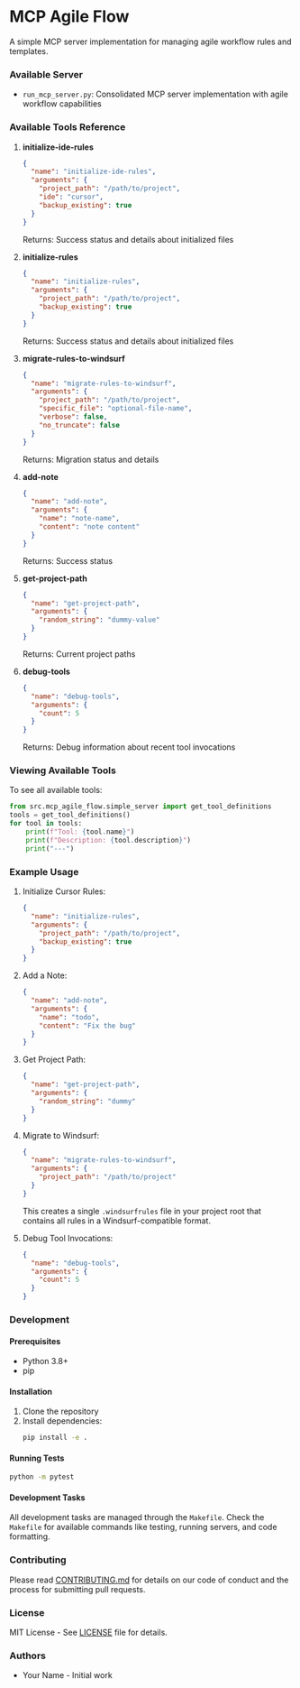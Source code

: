 # MCP Agile Flow

A simple MCP server implementation for managing agile workflow rules and templates.

### Available Server
- `run_mcp_server.py`: Consolidated MCP server implementation with agile workflow capabilities

### Available Tools Reference

1. **initialize-ide-rules**
   ```json
   {
     "name": "initialize-ide-rules",
     "arguments": {
       "project_path": "/path/to/project",
       "ide": "cursor",
       "backup_existing": true
     }
   }
   ```
   Returns: Success status and details about initialized files

2. **initialize-rules**
   ```json
   {
     "name": "initialize-rules",
     "arguments": {
       "project_path": "/path/to/project",
       "backup_existing": true
     }
   }
   ```
   Returns: Success status and details about initialized files

3. **migrate-rules-to-windsurf**
   ```json
   {
     "name": "migrate-rules-to-windsurf",
     "arguments": {
       "project_path": "/path/to/project",
       "specific_file": "optional-file-name",
       "verbose": false,
       "no_truncate": false
     }
   }
   ```
   Returns: Migration status and details

4. **add-note**
   ```json
   {
     "name": "add-note",
     "arguments": {
       "name": "note-name",
       "content": "note content"
     }
   }
   ```
   Returns: Success status

5. **get-project-path**
   ```json
   {
     "name": "get-project-path",
     "arguments": {
       "random_string": "dummy-value"
     }
   }
   ```
   Returns: Current project paths

6. **debug-tools**
   ```json
   {
     "name": "debug-tools",
     "arguments": {
       "count": 5
     }
   }
   ```
   Returns: Debug information about recent tool invocations

### Viewing Available Tools

To see all available tools:

```python
from src.mcp_agile_flow.simple_server import get_tool_definitions
tools = get_tool_definitions()
for tool in tools:
    print(f"Tool: {tool.name}")
    print(f"Description: {tool.description}")
    print("---")
```

### Example Usage

1. Initialize Cursor Rules:
   ```json
   {
     "name": "initialize-rules",
     "arguments": {
       "project_path": "/path/to/project",
       "backup_existing": true
     }
   }
   ```

2. Add a Note:
   ```json
   {
     "name": "add-note",
     "arguments": {
       "name": "todo",
       "content": "Fix the bug"
     }
   }
   ```

3. Get Project Path:
   ```json
   {
     "name": "get-project-path",
     "arguments": {
       "random_string": "dummy"
     }
   }
   ```

4. Migrate to Windsurf:
   ```json
   {
     "name": "migrate-rules-to-windsurf",
     "arguments": {
       "project_path": "/path/to/project"
     }
   }
   ```
   This creates a single `.windsurfrules` file in your project root that contains all rules in a Windsurf-compatible format.

5. Debug Tool Invocations:
   ```json
   {
     "name": "debug-tools",
     "arguments": {
       "count": 5
     }
   }
   ```

### Development

#### Prerequisites
- Python 3.8+
- pip

#### Installation
1. Clone the repository
2. Install dependencies:
   ```bash
   pip install -e .
   ```

#### Running Tests
```bash
python -m pytest
```

#### Development Tasks
All development tasks are managed through the `Makefile`. Check the `Makefile` for available commands like testing, running servers, and code formatting.

### Contributing
Please read [CONTRIBUTING.md](CONTRIBUTING.md) for details on our code of conduct and the process for submitting pull requests.

### License
MIT License - See [LICENSE](LICENSE) file for details.

### Authors
- Your Name - Initial work